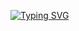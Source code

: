[![Typing SVG](https://readme-typing-svg.demolab.com/?lines=Hello+👋+I+Am+Alfred+Wambua)](https://git.io/typing-svg)


